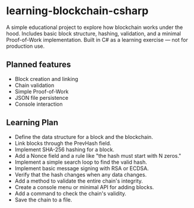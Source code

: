 # learning-blockchain-csharp
A simple educational project to explore how blockchain works under the hood.
Includes basic block structure, hashing, validation, and a minimal Proof-of-Work implementation.
Built in C# as a learning exercise — not for production use.

## Planned features

- Block creation and linking
- Chain validation
- Simple Proof-of-Work
- JSON file persistence
- Console interaction

## Learning Plan

- Define the data structure for a block and the blockchain.
- Link blocks through the PrevHash field.
- Implement SHA-256 hashing for a block.
- Add a Nonce field and a rule like "the hash must start with N zeros."
- Implement a simple search loop to find the valid hash.
- Implement basic message signing with RSA or ECDSA.
- Verify that the hash changes when any data changes.
- Add a method to validate the entire chain's integrity.
- Create a console menu or minimal API for adding blocks.
- Add a command to check the chain's validity.
- Save the chain to a file.
